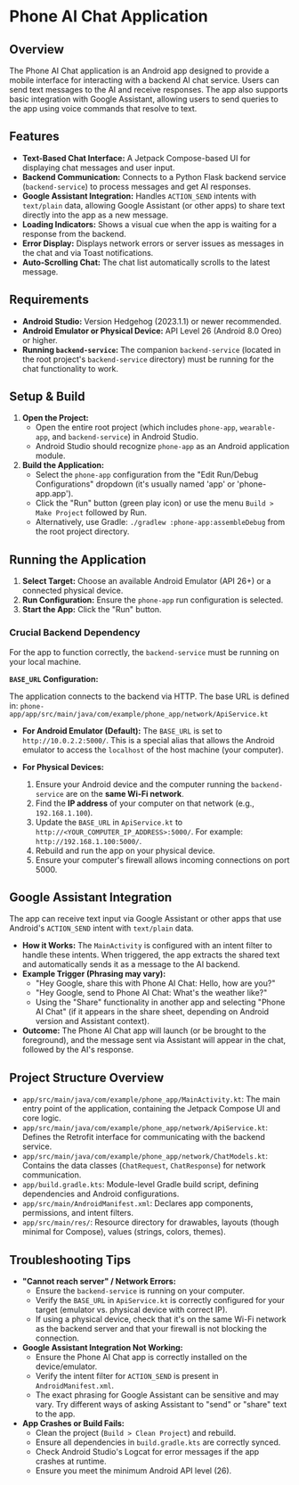 # Phone AI Chat Application

## Overview

The Phone AI Chat application is an Android app designed to provide a mobile interface for interacting with a backend AI chat service. Users can send text messages to the AI and receive responses. The app also supports basic integration with Google Assistant, allowing users to send queries to the app using voice commands that resolve to text.

## Features

-   **Text-Based Chat Interface:** A Jetpack Compose-based UI for displaying chat messages and user input.
-   **Backend Communication:** Connects to a Python Flask backend service (`backend-service`) to process messages and get AI responses.
-   **Google Assistant Integration:** Handles `ACTION_SEND` intents with `text/plain` data, allowing Google Assistant (or other apps) to share text directly into the app as a new message.
-   **Loading Indicators:** Shows a visual cue when the app is waiting for a response from the backend.
-   **Error Display:** Displays network errors or server issues as messages in the chat and via Toast notifications.
-   **Auto-Scrolling Chat:** The chat list automatically scrolls to the latest message.

## Requirements

-   **Android Studio:** Version Hedgehog (2023.1.1) or newer recommended.
-   **Android Emulator or Physical Device:** API Level 26 (Android 8.0 Oreo) or higher.
-   **Running `backend-service`:** The companion `backend-service` (located in the root project's `backend-service` directory) must be running for the chat functionality to work.

## Setup & Build

1.  **Open the Project:**
    *   Open the entire root project (which includes `phone-app`, `wearable-app`, and `backend-service`) in Android Studio.
    *   Android Studio should recognize `phone-app` as an Android application module.
2.  **Build the Application:**
    *   Select the `phone-app` configuration from the "Edit Run/Debug Configurations" dropdown (it's usually named 'app' or 'phone-app.app').
    *   Click the "Run" button (green play icon) or use the menu `Build > Make Project` followed by Run.
    *   Alternatively, use Gradle: `./gradlew :phone-app:assembleDebug` from the root project directory.

## Running the Application

1.  **Select Target:** Choose an available Android Emulator (API 26+) or a connected physical device.
2.  **Run Configuration:** Ensure the `phone-app` run configuration is selected.
3.  **Start the App:** Click the "Run" button.

### Crucial Backend Dependency

For the app to function correctly, the `backend-service` must be running on your local machine.

**`BASE_URL` Configuration:**

The application connects to the backend via HTTP. The base URL is defined in:
`phone-app/app/src/main/java/com/example/phone_app/network/ApiService.kt`

-   **For Android Emulator (Default):**
    The `BASE_URL` is set to `http://10.0.2.2:5000/`. This is a special alias that allows the Android emulator to access the `localhost` of the host machine (your computer).

-   **For Physical Devices:**
    1.  Ensure your Android device and the computer running the `backend-service` are on the **same Wi-Fi network**.
    2.  Find the **IP address** of your computer on that network (e.g., `192.168.1.100`).
    3.  Update the `BASE_URL` in `ApiService.kt` to `http://<YOUR_COMPUTER_IP_ADDRESS>:5000/`. For example: `http://192.168.1.100:5000/`.
    4.  Rebuild and run the app on your physical device.
    5.  Ensure your computer's firewall allows incoming connections on port 5000.

## Google Assistant Integration

The app can receive text input via Google Assistant or other apps that use Android's `ACTION_SEND` intent with `text/plain` data.

-   **How it Works:** The `MainActivity` is configured with an intent filter to handle these intents. When triggered, the app extracts the shared text and automatically sends it as a message to the AI backend.
-   **Example Trigger (Phrasing may vary):**
    *   "Hey Google, share this with Phone AI Chat: Hello, how are you?"
    *   "Hey Google, send to Phone AI Chat: What's the weather like?"
    *   Using the "Share" functionality in another app and selecting "Phone AI Chat" (if it appears in the share sheet, depending on Android version and Assistant context).
-   **Outcome:** The Phone AI Chat app will launch (or be brought to the foreground), and the message sent via Assistant will appear in the chat, followed by the AI's response.

## Project Structure Overview

-   `app/src/main/java/com/example/phone_app/MainActivity.kt`: The main entry point of the application, containing the Jetpack Compose UI and core logic.
-   `app/src/main/java/com/example/phone_app/network/ApiService.kt`: Defines the Retrofit interface for communicating with the backend service.
-   `app/src/main/java/com/example/phone_app/network/ChatModels.kt`: Contains the data classes (`ChatRequest`, `ChatResponse`) for network communication.
-   `app/build.gradle.kts`: Module-level Gradle build script, defining dependencies and Android configurations.
-   `app/src/main/AndroidManifest.xml`: Declares app components, permissions, and intent filters.
-   `app/src/main/res/`: Resource directory for drawables, layouts (though minimal for Compose), values (strings, colors, themes).

## Troubleshooting Tips

-   **"Cannot reach server" / Network Errors:**
    *   Ensure the `backend-service` is running on your computer.
    *   Verify the `BASE_URL` in `ApiService.kt` is correctly configured for your target (emulator vs. physical device with correct IP).
    *   If using a physical device, check that it's on the same Wi-Fi network as the backend server and that your firewall is not blocking the connection.
-   **Google Assistant Integration Not Working:**
    *   Ensure the Phone AI Chat app is correctly installed on the device/emulator.
    *   Verify the intent filter for `ACTION_SEND` is present in `AndroidManifest.xml`.
    *   The exact phrasing for Google Assistant can be sensitive and may vary. Try different ways of asking Assistant to "send" or "share" text to the app.
-   **App Crashes or Build Fails:**
    *   Clean the project (`Build > Clean Project`) and rebuild.
    *   Ensure all dependencies in `build.gradle.kts` are correctly synced.
    *   Check Android Studio's Logcat for error messages if the app crashes at runtime.
    *   Ensure you meet the minimum Android API level (26).
